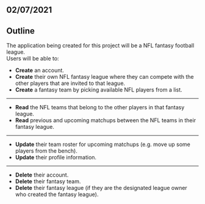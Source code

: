## 02/07/2021

## Outline

The application being created for this project will be a NFL fantasy football league.  
Users will be able to:
* **Create** an account.
* **Create** their own NFL fantasy league where they can compete with the other players that are invited to that league.
* **Create** a fantasy team by picking available NFL players from a list.
---
* **Read** the NFL teams that belong to the other players in that fantasy league.
* **Read** previous and upcoming matchups between the NFL teams in their fantasy league.
---
* **Update** their team roster for upcoming matchups (e.g. move up some players from the bench).
* **Update** their profile information.
---
* **Delete** their account.
* **Delete** their fantasy team.
* **Delete** their fantasy league (if they are the designated league owner who created the fantasy league).